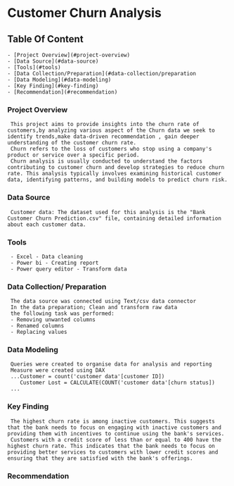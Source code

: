   # Customer Churn Analysis

 ## Table Of Content

    - [Project Overview](#project-overview)
    - [Data Source](#data-source)
    - [Tools](#tools)
    - [Data Collection/Preparation](#data-collection/preparation
    - [Data Modeling](#data-modeling)
    - [Key Finding](#key-finding)
    - [Recommendation](#recommendation)

 ### Project Overview

     This project aims to provide insights into the churn rate of customers,by analyzing various aspect of the Churn data we seek to identify trends,make data-driven recommendation , gain deeper understanding of the customer churn rate.
     Churn refers to the loss of customers who stop using a company's product or service over a specific period.
     Churn analysis is usually conducted to understand the factors contributing to customer churn and develop strategies to reduce churn rate. This analysis typically involves examining historical customer data, identifying patterns, and building models to predict churn risk.

 ### Data Source
  
     Customer data: The dataset used for this analysis is the "Bank Customer Churn Prediction.csv" file, containing detailed information about each customer data.

 ### Tools

     - Excel - Data cleaning 
     - Power bi - Creating report
     - Power query editor - Transform data


 ### Data Collection/ Preparation 
 
     The data source was connected using Text/csv data connector
     In the data preparation; Clean and transform raw data
     the following task was performed:
     - Removing unwanted columns
     - Renamed columns
     - Replacing values


 ### Data Modeling 

     Queries were created to organise data for analysis and reporting 
     Measure were created using DAX
     ...Customer = count('customer data'[customer ID])
        Customer Lost = CALCULATE(COUNT('customer data'[churn status])
     ...


 ### Key Finding 

     The highest churn rate is among inactive customers. This suggests that the bank needs to focus on engaging with inactive customers and providing them with incentives to continue using the bank's services.
     Customers with a credit score of less than or equal to 400 have the highest churn rate. This indicates that the bank needs to focus on providing better services to customers with lower credit scores and ensuring that they are satisfied with the bank's offerings.


 ### Recommendation